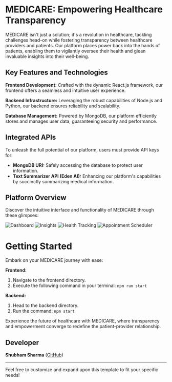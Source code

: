# **MEDICARE: Empowering Healthcare Transparency**

MEDICARE isn't just a solution; it's a revolution in healthcare, tackling challenges head-on while fostering transparency between healthcare providers and patients. Our platform places power back into the hands of patients, enabling them to vigilantly oversee their health and glean invaluable insights into their well-being.

## **Key Features and Technologies**

**Frontend Development:** Crafted with the dynamic React.js framework, our frontend offers a seamless and intuitive user experience.

**Backend Infrastructure:** Leveraging the robust capabilities of Node.js and Python, our backend ensures reliability and scalability.

**Database Management:** Powered by MongoDB, our platform efficiently stores and manages user data, guaranteeing security and performance.

## **Integrated APIs**

To unleash the full potential of our platform, users must provide API keys for:

- **MongoDB URI:** Safely accessing the database to protect user information.
- **Text Summarizer API (Eden AI):** Enhancing our platform's capabilities by succinctly summarizing medical information.

## **Platform Overview**

Discover the intuitive interface and functionality of MEDICARE through these glimpses:

![Dashboard](https://github.com/shukabum/Tinkerquest-medicare/assets/109593681/6c7f9b91-d265-48be-a333-60a0b0bd95c5)
![Insights](https://github.com/shukabum/Tinkerquest-medicare/assets/109593681/de936f02-5ee2-4fc3-81ca-07900cd668af)
![Health Tracking](https://github.com/shukabum/Tinkerquest-medicare/assets/109593681/fbb5b232-61b1-4ef7-9d85-fd75ddcaa03b)
![Appointment Scheduler](https://github.com/shukabum/Tinkerquest-medicare/assets/109593681/a7c87886-73ac-4131-959e-28a215ec2c2c)

# **Getting Started**

Embark on your MEDICARE journey with ease:

**Frontend:**
1. Navigate to the frontend directory.
2. Execute the following command in your terminal: `npm run start`

**Backend:**
1. Head to the backend directory.
2. Run the command: `npm start`

Experience the future of healthcare with MEDICARE, where transparency and empowerment converge to redefine the patient-provider relationship.

## **Developer**

**Shubham Sharma** ([GitHub](https://github.com/shukabum))

---
Feel free to customize and expand upon this template to fit your specific needs!
